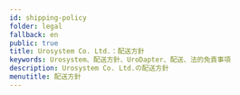 ```yaml
---
id: shipping-policy
folder: legal
fallback: en
public: true
title: Urosystem Co. Ltd.：配送方針
keywords: Urosystem、配送方針、UroDapter、配送、法的免責事項
description: Urosystem Co. Ltd.の配送方針
menutitle: 配送方針
---
```

